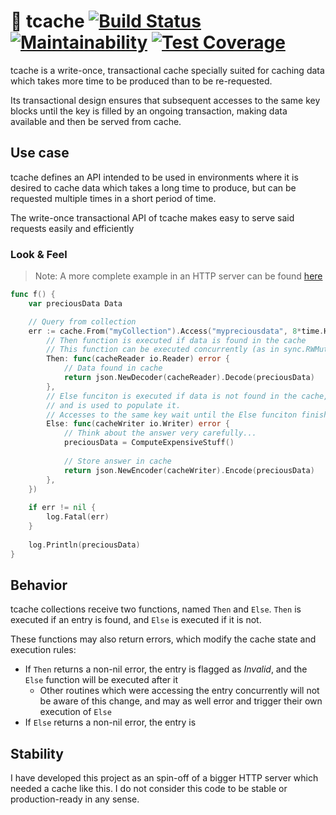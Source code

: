 # 🔗 tcache [![Build Status](https://travis-ci.org/roobre/tcache.svg?branch=master)](https://travis-ci.org/roobre/tcache)  [![Maintainability](https://api.codeclimate.com/v1/badges/bc3394097831713f05fe/maintainability)](https://codeclimate.com/github/roobre/tcache/maintainability) [![Test Coverage](https://api.codeclimate.com/v1/badges/bc3394097831713f05fe/test_coverage)](https://codeclimate.com/github/roobre/tcache/test_coverage) 

tcache is a write-once, transactional cache specially suited for caching data which takes more time to be produced than to be re-requested.

Its transactional design ensures that subsequent accesses to the same key blocks until the key is filled by an ongoing transaction, making data available and then be served from cache.

## Use case

tcache defines an API intended to be used in environments where it is desired to cache data which takes a long time to produce, but can be requested multiple times in a short period of time.

The write-once transactional API of tcache makes easy to serve said requests easily and efficiently 

### Look & Feel

> Note: A more complete example in an HTTP server can be found [here](https://github.com/roobre/tcache/blob/master/example/answerServer.go) 

```go
func f() {
    var preciousData Data

    // Query from collection 
    err := cache.From("myCollection").Access("mypreciousdata", 8*time.Hour, tcache.Handler{
        // Then function is executed if data is found in the cache
        // This function can be executed concurrently (as in sync.RWMutex.RLock())
        Then: func(cacheReader io.Reader) error {
            // Data found in cache
            return json.NewDecoder(cacheReader).Decode(preciousData)
        },
        // Else funciton is executed if data is not found in the cache,
        // and is used to populate it.
        // Accesses to the same key wait until the Else funciton finishes
        Else: func(cacheWriter io.Writer) error {
            // Think about the answer very carefully...
            preciousData = ComputeExpensiveStuff()
    
            // Store answer in cache
            return json.NewEncoder(cacheWriter).Encode(preciousData)
        },
    })
    
    if err != nil {
        log.Fatal(err)
    }
    
    log.Println(preciousData)
}
```

## Behavior

tcache collections receive two functions, named `Then` and `Else`. `Then` is executed if an entry is found, and `Else` is executed if it is not.

These functions may also return errors, which modify the cache state and execution rules:

* If `Then` returns a non-nil error, the entry is flagged as *Invalid*, and the `Else` function will be executed after it
  - Other routines which were accessing the entry concurrently will not be aware of this change, and may as well error and trigger their own execution of `Else` 
* If `Else` returns a non-nil error, the entry is 

## Stability

I have developed this project as an spin-off of a bigger HTTP server which needed a cache like this. I do not consider this code to be stable or production-ready in any sense.
